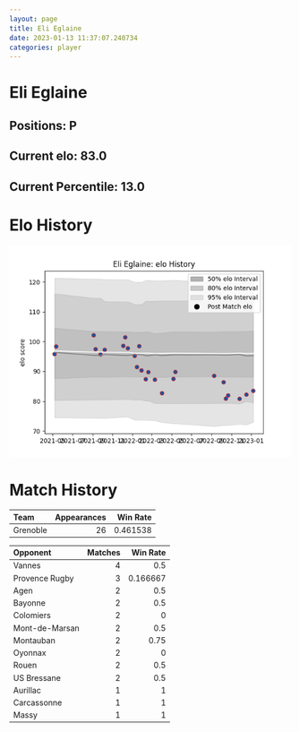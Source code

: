 ```yaml
---  
layout: page  
title: Eli Eglaine  
date: 2023-01-13 11:37:07.240734  
categories: player  
---
```

# Eli Eglaine

## Positions: P

## Current elo: 83.0

## Current Percentile: 13.0

# Elo History


![elo history](history_EliEglaine.png)
# Match History


| Team     |   Appearances |   Win Rate |
|:---------|--------------:|-----------:|
| Grenoble |            26 |   0.461538 |

| Opponent       |   Matches |   Win Rate |
|:---------------|----------:|-----------:|
| Vannes         |         4 |   0.5      |
| Provence Rugby |         3 |   0.166667 |
| Agen           |         2 |   0.5      |
| Bayonne        |         2 |   0.5      |
| Colomiers      |         2 |   0        |
| Mont-de-Marsan |         2 |   0.5      |
| Montauban      |         2 |   0.75     |
| Oyonnax        |         2 |   0        |
| Rouen          |         2 |   0.5      |
| US Bressane    |         2 |   0.5      |
| Aurillac       |         1 |   1        |
| Carcassonne    |         1 |   1        |
| Massy          |         1 |   1        |